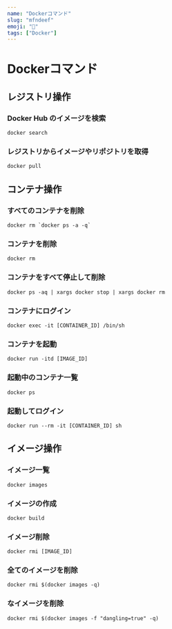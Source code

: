 ```yaml
---
name: "Dockerコマンド"
slug: "mfndeef"
emoji: "🐳"
tags: ["Docker"]
---
```


# Dockerコマンド

## レジストリ操作

### Docker Hub のイメージを検索

```
docker search
```

### レジストリからイメージやリポジトリを取得

```
docker pull
```

## コンテナ操作

### すべてのコンテナを削除

```
docker rm `docker ps -a -q`
```

### コンテナを削除

```
docker rm
```

### コンテナをすべて停止して削除

```
docker ps -aq | xargs docker stop | xargs docker rm
```

### コンテナにログイン

```
docker exec -it [CONTAINER_ID] /bin/sh
```

### コンテナを起動

```
docker run -itd [IMAGE_ID]
```

### 起動中のコンテナ一覧

```
docker ps
```

### 起動してログイン

```
docker run --rm -it [CONTAINER_ID] sh 
```

## イメージ操作

### イメージ一覧

```
docker images
```

### イメージの作成

```
docker build
```

### イメージ削除

```
docker rmi [IMAGE_ID]
```

### 全てのイメージを削除

```
docker rmi $(docker images -q)
```

### <none>なイメージを削除

```
docker rmi $(docker images -f "dangling=true" -q)
```
